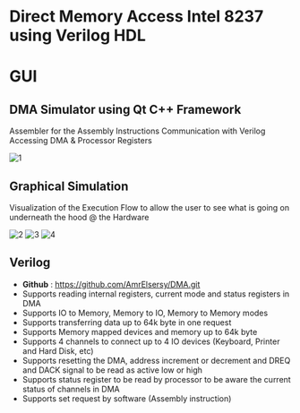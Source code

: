 # Direct Memory Access Intel 8237 using Verilog HDL

# GUI 
## DMA Simulator using Qt C++ Framework
Assembler for the Assembly Instructions
Communication with Verilog 
Accessing DMA & Processor Registers

![1](https://user-images.githubusercontent.com/35613645/77266666-c72ad500-6ca8-11ea-8cf6-453438b3de75.png)

## Graphical Simulation
Visualization of the Execution Flow to allow the user to see what is going on underneath the hood @ the Hardware 

![2](https://user-images.githubusercontent.com/35613645/77266668-c8f49880-6ca8-11ea-99fa-b18bf75b85b9.png)
![3](https://user-images.githubusercontent.com/35613645/77266670-cabe5c00-6ca8-11ea-9c8d-53d134f2b001.png)
![4](https://user-images.githubusercontent.com/35613645/77266673-cc881f80-6ca8-11ea-9401-e9f40a778196.png)


## Verilog 
- **Github** : https://github.com/AmrElsersy/DMA.git
-	Supports reading internal registers, current mode and status registers in DMA 
-	Supports IO to Memory, Memory to IO, Memory to Memory modes
-	Supports transferring data up to 64k byte in one request 
-	Supports Memory mapped devices and memory up to 64k byte 
-	Supports 4 channels to connect up to 4 IO devices (Keyboard, Printer and Hard Disk, etc)
-	Supports resetting the DMA, address increment or decrement and DREQ and DACK signal to be read as active low or high
-	Supports status register to be read by processor to be aware the current status of channels in DMA 
-	Supports set request by software (Assembly instruction)
